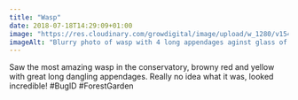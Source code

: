 ```yaml
---
title: "Wasp"
date: 2018-07-18T14:29:09+01:00
image: "https://res.cloudinary.com/growdigital/image/upload/w_1280/v1544297834/wasp-42771073914.jpg"
imageAlt: "Blurry photo of wasp with 4 long appendages aginst glass of conservatory"
---
```


Saw the most amazing wasp in the conservatory, browny red and yellow with great long dangling appendages. Really no idea what it was, looked incredible! #BugID #ForestGarden
